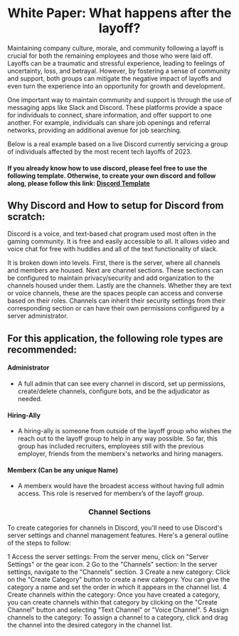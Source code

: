 <h1 align="center">White Paper: What happens after the layoff?</h1>
<p>Maintaining company culture, morale, and community following a layoff is crucial for both the remaining employees and those who were laid off. Layoffs can be a traumatic and stressful experience, leading to feelings of uncertainty, loss, and betrayal. However, by fostering a sense of community and support, both groups can mitigate the negative impact of layoffs and even turn the experience into an opportunity for growth and development.</p>
<p>One important way to maintain community and support is through the use of messaging apps like Slack and Discord. These platforms provide a space for individuals to connect, share information, and offer support to one another. For example, individuals can share job openings and referral networks, providing an additional avenue for job searching.</p>
<p>Below is a real example based on a live Discord currently servicing a group of individuals affected by the most recent tech layoffs of 2023.</p>

#### If you already know how to use discord, please feel free to use the following template.  Otherwise, to create your own discord and follow along, please follow this link: [Discord Template](https://discord.new/Q6hCwuZPyhbT) 
## Why Discord and How to setup for Discord from scratch:
<p>Discord is a voice, and text-based chat program used most often in the gaming community.  It is free and easily accessible to all.  It allows video and voice chat for free with huddles and all of the text functionality of slack.</p>  
<p>It is broken down into levels.  First, there is the server, where all channels and members are housed.  Next are channel sections.  These sections can be configured to maintain privacy/security and add organization to the channels housed under them.  Lastly are the channels.  Whether they are text or voice channels, these are the spaces people can access and converse based on their roles.  Channels can inherit their security settings from their corresponding section or can have their own permissions configured by a server administrator.</p>


## For this application, the following role types are recommended: 
#### Administrator
  - A full admin that can see every channel in discord, set up permissions, create/delete channels, configure bots, and be the adjudicator as needed.
#### Hiring-Ally
  - A hiring-ally is someone from outside of the layoff group who wishes the reach out to the layoff group to help in any way possible.  So far, this group has included recruiters, employees still with the previous employer, friends from the memberx's networks and hiring managers.
#### Memberx (Can be any unique Name)
  - A memberx would have the broadest access without having full admin access.  This role is reserved for memberx’s of the layoff group.
<h3 align="center">Channel Sections</h3>
<p>To create categories for channels in Discord, you'll need to use Discord's server settings and channel management features. Here's a general outline of the steps to follow:</p>

1  Access the server settings: From the server menu, click on "Server Settings" or the gear icon.
2  Go to the "Channels" section: In the server settings, navigate to the "Channels" section.
3  Create a new category: Click on the "Create Category" button to create a new category. You can give the category a name and set the order in which it appears in the channel list.
4  Create channels within the category: Once you have created a category, you can create channels within that category by clicking on the "Create Channel" button and selecting "Text Channel" or "Voice Channel".
5  Assign channels to the category: To assign a channel to a category, click and drag the channel into the desired category in the channel list.

